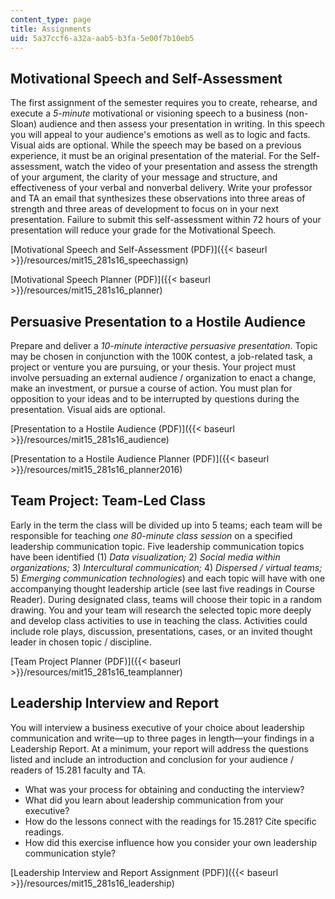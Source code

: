 ```yaml
---
content_type: page
title: Assignments
uid: 5a37ccf6-a32a-aab5-b3fa-5e00f7b10eb5
---
```


**Motivational Speech and Self-Assessment**
-------------------------------------------

The first assignment of the semester requires you to create, rehearse, and execute a _5-minute_ motivational or visioning speech to a business (non-Sloan) audience and then assess your presentation in writing. In this speech you will appeal to your audience's emotions as well as to logic and facts. Visual aids are optional. While the speech may be based on a previous experience, it must be an original presentation of the material. For the Self-assessment, watch the video of your presentation and assess the strength of your argument, the clarity of your message and structure, and effectiveness of your verbal and nonverbal delivery. Write your professor and TA an email that synthesizes these observations into three areas of strength and three areas of development to focus on in your next presentation. Failure to submit this self-assessment within 72 hours of your presentation will reduce your grade for the Motivational Speech.

[Motivational Speech and Self-Assessment (PDF)]({{< baseurl >}}/resources/mit15_281s16_speechassign)

[Motivational Speech Planner (PDF)]({{< baseurl >}}/resources/mit15_281s16_planner)

**Persuasive Presentation to a Hostile Audience**
-------------------------------------------------

Prepare and deliver a _10-minute interactive persuasive presentation_. Topic may be chosen in conjunction with the 100K contest, a job-related task, a project or venture you are pursuing, or your thesis. Your project must involve persuading an external audience / organization to enact a change, make an investment, or pursue a course of action. You must plan for opposition to your ideas and to be interrupted by questions during the presentation. Visual aids are optional.

[Presentation to a Hostile Audience (PDF)]({{< baseurl >}}/resources/mit15_281s16_audience)

[Presentation to a Hostile Audience Planner (PDF)]({{< baseurl >}}/resources/mit15_281s16_planner2016)

**Team Project: Team-Led Class**
--------------------------------

Early in the term the class will be divided up into 5 teams; each team will be responsible for teaching _one 80-minute class session_ on a specified leadership communication topic. Five leadership communication topics have been identified (1) _Data visualization;_ 2) _Social media within organizations;_ 3) _Intercultural communication;_ 4) _Dispersed / virtual teams;_ 5) _Emerging communication technologies_) and each topic will have with one accompanying thought leadership article (see last five readings in Course Reader). During designated class, teams will choose their topic in a random drawing. You and your team will research the selected topic more deeply and develop class activities to use in teaching the class. Activities could include role plays, discussion, presentations, cases, or an invited thought leader in chosen topic / discipline.

[Team Project Planner (PDF)]({{< baseurl >}}/resources/mit15_281s16_teamplanner)

**Leadership Interview and Report**
-----------------------------------

You will interview a business executive of your choice about leadership communication and write—up to three pages in length—your findings in a Leadership Report. At a minimum, your report will address the questions listed and include an introduction and conclusion for your audience / readers of 15.281 faculty and TA.

*   What was your process for obtaining and conducting the interview?
*   What did you learn about leadership communication from your executive?
*   How do the lessons connect with the readings for 15.281? Cite specific readings.
*   How did this exercise influence how you consider your own leadership communication style?

[Leadership Interview and Report Assignment (PDF)]({{< baseurl >}}/resources/mit15_281s16_leadership)
